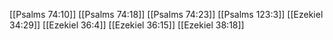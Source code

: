 [[Psalms 74:10]]
[[Psalms 74:18]]
[[Psalms 74:23]]
[[Psalms 123:3]]
[[Ezekiel 34:29]]
[[Ezekiel 36:4]]
[[Ezekiel 36:15]]
[[Ezekiel 38:18]]
